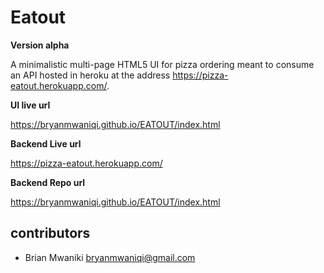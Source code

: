 # Eatout

**Version alpha**

A minimalistic multi-page HTML5 UI for pizza ordering meant to consume an API hosted in heroku at the address https://pizza-eatout.herokuapp.com/.

**UI live url**

https://bryanmwaniqi.github.io/EATOUT/index.html

**Backend Live url**

https://pizza-eatout.herokuapp.com/

**Backend Repo url**

https://bryanmwaniqi.github.io/EATOUT/index.html

## contributors

- Brian Mwaniki <bryanmwaniqi@gmail.com>